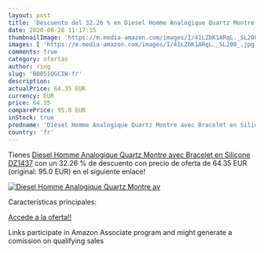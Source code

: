 ```yaml
---
layout: post
title: 'Descuento del 32.26 % en Diesel Homme Analogique Quartz Montre av'
date: 2020-08-28 11:17:15
thumbnailImage: 'https://m.media-amazon.com/images/I/41LZbK1ARqL._SL200_.jpg'
images: [ 'https://m.media-amazon.com/images/I/41LZbK1ARqL._SL200_.jpg' ]
comments: true
category: ofertas
author: ring
slug: 'B0051QGCIW-fr'
description:
actualPrice: 64.35 EUR
currency: EUR
price: 64.35
comparePrice: 95.0 EUR
inStock: true
prodname: 'Diesel Homme Analogique Quartz Montre avec Bracelet en Silicone DZ1437'
country: 'fr'
---
```


Tienes [Diesel Homme Analogique Quartz Montre avec Bracelet en Silicone DZ1437](https://www.amazon.fr/dp/B0051QGCIW/?tag=tolees0d-21) con un 32.26 % de descuento con precio de oferta de 64.35 EUR (original: 95.0 EUR) en el siguiente enlace!

[![Diesel Homme Analogique Quartz Montre av](https://m.media-amazon.com/images/I/41LZbK1ARqL._SL200_.jpg)](https://www.amazon.fr/dp/B0051QGCIW/?tag=tolees0d-21)

Características principales:


[Accede a la oferta!!](https://www.amazon.fr/dp/B0051QGCIW/?tag=tolees0d-21)

Links participate in Amazon Associate program and might generate a comission on qualifying sales


